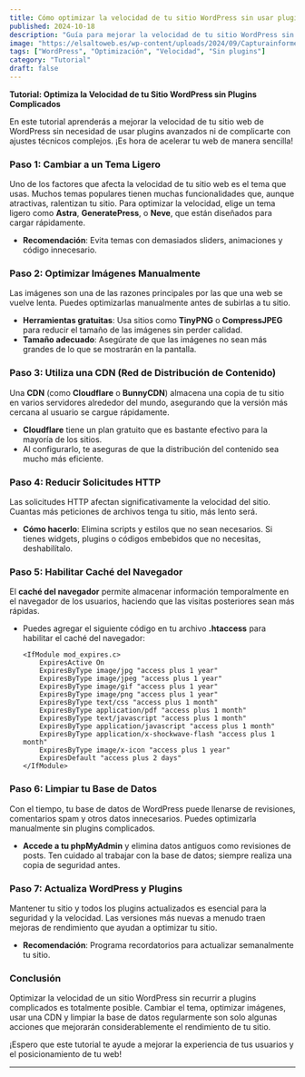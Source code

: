 ```yaml
---
title: Cómo optimizar la velocidad de tu sitio WordPress sin usar plugins complicados.
published: 2024-10-18
description: "Guía para mejorar la velocidad de tu sitio WordPress sin depender de plugins complejos."
image: "https://elsaltoweb.es/wp-content/uploads/2024/09/Capturainforme-velocidad-google.jpg"
tags: ["WordPress", "Optimización", "Velocidad", "Sin plugins"]
category: "Tutorial"
draft: false
---
```


**Tutorial: Optimiza la Velocidad de tu Sitio WordPress sin Plugins Complicados**

En este tutorial aprenderás a mejorar la velocidad de tu sitio web de WordPress sin necesidad de usar plugins avanzados ni de complicarte con ajustes técnicos complejos. ¡Es hora de acelerar tu web de manera sencilla!

### Paso 1: Cambiar a un Tema Ligero

Uno de los factores que afecta la velocidad de tu sitio web es el tema que usas. Muchos temas populares tienen muchas funcionalidades que, aunque atractivas, ralentizan tu sitio. Para optimizar la velocidad, elige un tema ligero como **Astra**, **GeneratePress**, o **Neve**, que están diseñados para cargar rápidamente.

- **Recomendación**: Evita temas con demasiados sliders, animaciones y código innecesario.

### Paso 2: Optimizar Imágenes Manualmente

Las imágenes son una de las razones principales por las que una web se vuelve lenta. Puedes optimizarlas manualmente antes de subirlas a tu sitio.

- **Herramientas gratuitas**: Usa sitios como **TinyPNG** o **CompressJPEG** para reducir el tamaño de las imágenes sin perder calidad.
- **Tamaño adecuado**: Asegúrate de que las imágenes no sean más grandes de lo que se mostrarán en la pantalla.

### Paso 3: Utiliza una CDN (Red de Distribución de Contenido)

Una **CDN** (como **Cloudflare** o **BunnyCDN**) almacena una copia de tu sitio en varios servidores alrededor del mundo, asegurando que la versión más cercana al usuario se cargue rápidamente.

- **Cloudflare** tiene un plan gratuito que es bastante efectivo para la mayoría de los sitios.
- Al configurarlo, te aseguras de que la distribución del contenido sea mucho más eficiente.

### Paso 4: Reducir Solicitudes HTTP

Las solicitudes HTTP afectan significativamente la velocidad del sitio. Cuantas más peticiones de archivos tenga tu sitio, más lento será.

- **Cómo hacerlo**: Elimina scripts y estilos que no sean necesarios. Si tienes widgets, plugins o códigos embebidos que no necesitas, deshabilítalo.

### Paso 5: Habilitar Caché del Navegador

El **caché del navegador** permite almacenar información temporalmente en el navegador de los usuarios, haciendo que las visitas posteriores sean más rápidas.

- Puedes agregar el siguiente código en tu archivo **.htaccess** para habilitar el caché del navegador:
  
  ```
  <IfModule mod_expires.c>
      ExpiresActive On
      ExpiresByType image/jpg "access plus 1 year"
      ExpiresByType image/jpeg "access plus 1 year"
      ExpiresByType image/gif "access plus 1 year"
      ExpiresByType image/png "access plus 1 year"
      ExpiresByType text/css "access plus 1 month"
      ExpiresByType application/pdf "access plus 1 month"
      ExpiresByType text/javascript "access plus 1 month"
      ExpiresByType application/javascript "access plus 1 month"
      ExpiresByType application/x-shockwave-flash "access plus 1 month"
      ExpiresByType image/x-icon "access plus 1 year"
      ExpiresDefault "access plus 2 days"
  </IfModule>
  ```

### Paso 6: Limpiar tu Base de Datos

Con el tiempo, tu base de datos de WordPress puede llenarse de revisiones, comentarios spam y otros datos innecesarios. Puedes optimizarla manualmente sin plugins complicados.

- **Accede a tu phpMyAdmin** y elimina datos antiguos como revisiones de posts. Ten cuidado al trabajar con la base de datos; siempre realiza una copia de seguridad antes.

### Paso 7: Actualiza WordPress y Plugins

Mantener tu sitio y todos los plugins actualizados es esencial para la seguridad y la velocidad. Las versiones más nuevas a menudo traen mejoras de rendimiento que ayudan a optimizar tu sitio.

- **Recomendación**: Programa recordatorios para actualizar semanalmente tu sitio.

### Conclusión

Optimizar la velocidad de un sitio WordPress sin recurrir a plugins complicados es totalmente posible. Cambiar el tema, optimizar imágenes, usar una CDN y limpiar la base de datos regularmente son solo algunas acciones que mejorarán considerablemente el rendimiento de tu sitio.

¡Espero que este tutorial te ayude a mejorar la experiencia de tus usuarios y el posicionamiento de tu web!

---


